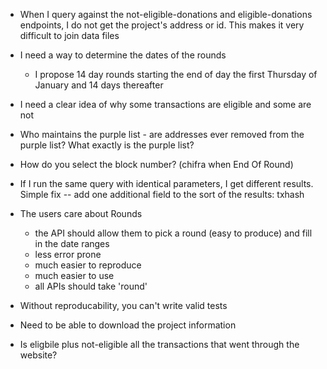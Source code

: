 - When I query against the not-eligible-donations and eligible-donations endpoints, I do not get the project's address or id. This makes it very difficult to join data files

- I need a way to determine the dates of the rounds
  - I propose 14 day rounds starting the end of day the first Thursday of January and 14 days thereafter

- I need a clear idea of why some transactions are eligible and some are not

- Who maintains the purple list - are addresses ever removed from the purple list? What exactly is the purple list?

- How do you select the block number? (chifra when End Of Round)

- If I run the same query with identical parameters, I get different results. Simple fix -- add one additional field to the sort of the results: txhash

- The users care about Rounds
  - the API should allow them to pick a round (easy to produce) and fill in the date ranges 
  - less error prone
  - much easier to reproduce
  - much easier to use
  - all APIs should take 'round'

- Without reproducability, you can't write valid tests

- Need to be able to download the project information

- Is eligbile plus not-eligible all the transactions that went through the website?
